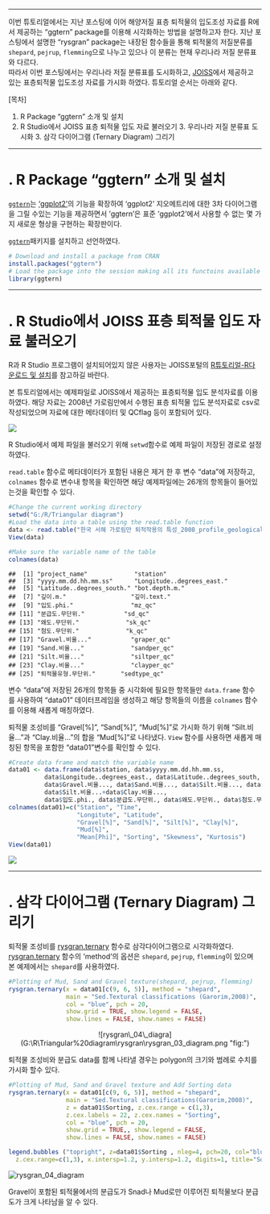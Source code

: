 ------------------------------------------------------------------------

이번 튜토리얼에서는 지난 포스팅에 이어 해양저질 표층 퇴적물의 입도조성
자료를 R에서 제공하는 “ggtern” package를 이용해 시각화하는 방법을
설명하고자 한다. 지난 포스팅에서 설명한 “rysgran” package는 내장된
함수들을 통해 퇴적물의 저질분류를 `shepard`, `pejrup`, `flemming`으로
나누고 있으나 이 분류는 현재 우리나라 저질 분류표와 다르다.  
따라서 이번 포스팅에서는 우리나라 저질 분류표를 도시화하고,
[JOISS](https://joiss.kr)에서 제공하고 있는 표층퇴적물 입도조성 자료를
가시화 하였다. 튜토리얼 순서는 아래와 같다.

\[목차\]  
1. R Package “ggtern” 소개 및 설치  
2. R Studio에서 JOISS 표층 퇴적물 입도 자료 불러오기 3. 우리나라 저질
분류표 도시화 3. 삼각 다이어그램 (Ternary Diagram) 그리기

------------------------------------------------------------------------


. R Package “ggtern” 소개 및 설치
=================================

[`ggtern`](https://www.rdocumentation.org/packages/ggtern/versions/2.2.0)는
[‘ggplot2’](https://www.rdocumentation.org/packages/ggplot2/versions/3.3.1)의
기능을 확장하여 ‘ggplot2’ 지오메트리에 대한 3차 다이어그램을 그릴 수있는
기능을 제공하면서 ’ggtern’은 표준 ’ggplot2’에서 사용할 수 없는 몇 가지
새로운 형상을 구현하는 확장판이다.

[`ggtern`](https://www.rdocumentation.org/packages/rysgran/versions/2.1.0)패키지를
설치하고 선언하였다.

``` r
# Download and install a package from CRAN
install.packages("ggtern")
# Load the package into the session making all its functoins available to use
library(ggtern)
```

------------------------------------------------------------------------

. R Studio에서 JOISS 표층 퇴적물 입도 자료 불러오기
===================================================

R과 R Studio 프로그램이 설치되어있지 않은 사용자는 JOISS포털의
[R튜토리얼-R다운로드 및
설치](http://joiss.kr/joiss/cont.tuto.rTutoList.do)를 참고하길 바란다.

본 튜토리얼에서는 예제파일로 JOISS에서 제공하는 표층퇴적물 입도
분석자료를 이용하였다. 해당 자료는 2008년 가로림만에서 수행된 표층
퇴적물 입도 분석자료로 csv로 작성되었으며 자료에 대한 메타데이터 및
QCflag 등이 포함되어 있다.

![](G:\R\Triangular%20diagram\rysgran\rysgran_01_joiss%20data.png)

R Studio에서 예제 파일을 불러오기 위해 `setwd`함수로 예제 파일이 저장된
경로로 설정하였다.

`read.table` 함수로 메타데이터가 포함된 내용은 제거 한 후 변수 “data”에
저장하고, `colnames` 함수로 변수내 항목을 확인하면 해당 예제파일에는
26개의 항목들이 들어있는것을 확인할 수 있다.

``` r
#Change the current working directory
setwd("G:/R/Triangular diagram")
#Load the data into a table using the read.table function
data <- read.table("한국 서해 가로림만 퇴적작용의 특성_2008_profile_geological_unknown.csv", skip = 26, header = TRUE, sep = ",")
View(data)
```

``` r
#Make sure the variable name of the table
colnames(data)
```

    ##  [1] "project_name"             "station"                 
    ##  [3] "yyyy.mm.dd.hh.mm.ss"      "Longitude..degrees_east."
    ##  [5] "Latitude..degrees_south." "bot.depth.m."            
    ##  [7] "깊이.m."                  "깊이.text."              
    ##  [9] "입도.phi."                "mz_qc"                   
    ## [11] "분급도.무단위."           "sd_qc"                   
    ## [13] "왜도.무단위."             "sk_qc"                   
    ## [15] "첨도.무단위."             "k_qc"                    
    ## [17] "Gravel.비율..."           "graper_qc"               
    ## [19] "Sand.비율..."             "sandper_qc"              
    ## [21] "Silt.비율..."             "siltper_qc"              
    ## [23] "Clay.비율..."             "clayper_qc"              
    ## [25] "퇴적물유형.무단위."       "sedtype_qc"

변수 “data”에 저장된 26개의 항목들 중 시각화에 필요한 항목들만
`data.frame` 함수를 사용하여 “data01” 데이터프레임을 생성하고 해당
항목들의 이름을 `colnames` 함수를 이용해 새롭게 매칭하였다.

퇴적물 조성비를 “Gravel\[%\]”, “Sand\[%\]”, “Mud\[%\]”로 가시화 하기
위해 “Silt.비율…”과 “Clay.비율…”의 합을 “Mud\[%\]”로 나타냈다. `View`
함수를 사용하면 새롭게 매칭된 항목을 포함한 “data01”변수를 확인할 수
있다.

``` r
#Create data frame and match the variable name
data01 <- data.frame(data$station, data$yyyy.mm.dd.hh.mm.ss, 
          data$Longitude..degrees_east., data$Latitude..degrees_south, 
          data$Gravel.비율..., data$Sand.비율..., data$Silt.비율..., data$Clay.비율..., 
          data$Silt.비율...+data$Clay.비율..., 
          data$입도.phi., data$분급도.무단위., data$왜도.무단위., data$첨도.무단위.)
colnames(data01)=c("Station", "Time", 
                   "Longitute", "Latitude", 
                   "Gravel[%]", "Sand[%]", "Silt[%]", "Clay[%]", 
                   "Mud[%]",
                   "Mean[Phi]", "Sorting", "Skewness", "Kurtosis")
View(data01)
```

![](G:\R\Triangular%20diagram\rysgran\rysgran_02_data01.png)

------------------------------------------------------------------------

. 삼각 다이어그램 (Ternary Diagram) 그리기
==========================================

퇴적물 조성비를
[rysgran.ternary](https://www.rdocumentation.org/packages/rysgran/versions/2.1.0/topics/rysgran.ternary)
함수로 삼각다이어그램으로 시각화하였다.
[rysgran.ternary](https://www.rdocumentation.org/packages/rysgran/versions/2.1.0/topics/rysgran.ternary)
함수의 ’method’의 옵션은 `shepard`, `pejrup`, `flemming`이 있으며 본
예제에서는 `shepard`를 사용하였다.

``` r
#Plotting of Mud, Sand and Gravel texture(shepard, pejrup, flemming)
rysgran.ternary(x = data01[c(9, 6, 5)], method = "shepard",
                main = "Sed.Textural classifications (Garorim,2008)",
                col = "blue", pch = 20,
                show.grid = TRUE, show.legend = FALSE, 
                show.lines = FALSE, show.names = FALSE)
```

<center>
![rysgran\_04\_diagra](G:\R\Triangular%20diagram\rysgran\rysgran_03_diagram.png "fig:")
</center>

퇴적물 조성비와 분급도 data를 함께 나타낼 경우는 polygon의 크기와 범례로
수치를 가시화 할수 있다.

``` r
#Plotting of Mud, Sand and Gravel texture and Add Sorting data
rysgran.ternary(x = data01[c(9, 6, 5)], method = "shepard",
                main = "Sed.Textural classifications(Garorim,2008)",
                z = data01$Sorting, z.cex.range = c(1,3),
                z.cex.labels = 22, z.cex.names = "Sorting",
                col = "blue", pch = 20,
                show.grid = TRUE,, show.legend = FALSE, 
                show.lines = FALSE, show.names = FALSE)

legend.bubbles ("topright", z=data01$Sorting , nleg=4, pch=20, col="blue",cex=1, 
  z.cex.range=c(1,3), x.intersp=1.2, y.intersp=1.2, digits=1, title="Sorting")
```

![rysgran\_04\_diagram](G:\R\Triangular%20diagram\rysgran\rysgran_04_diagram_sorting.png)

Gravel이 포함된 퇴적물에서의 분급도가 Snad나 Mud로만 이루어진 퇴적물보다
분급도가 크게 나타남을 알 수 있다.
